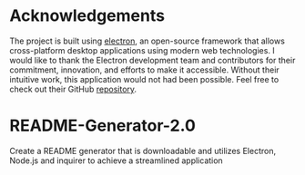# Acknowledgements
The project is built using [electron](https://www.electronjs.org/), an open-source framework that allows cross-platform desktop applications using modern web technologies. I would like to thank the Electron development team and contributors for their commitment, innovation, and efforts to make it accessible. Without their intuitive work, this application would not had been possible. Feel free to check out their GitHub [repository](https://github.com/electron/electron).

# README-Generator-2.0
Create a README generator that is downloadable and utilizes Electron, Node.js and inquirer to achieve a streamlined application

